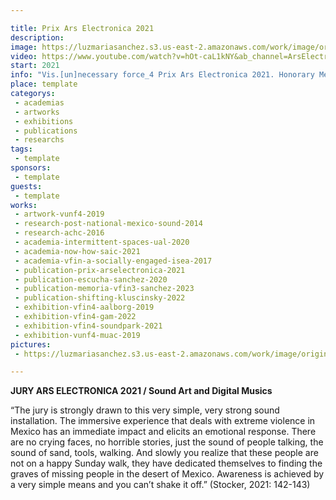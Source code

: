 ```yaml
---

title: Prix Ars Electronica 2021
description: 
image: https://luzmariasanchez.s3.us-east-2.amazonaws.com/work/image/original/PRX_Prix_AE2021_HonoraryMention TW2.jpg
video: https://www.youtube.com/watch?v=hOt-caL1kNY&ab_channel=ArsElectronica
start: 2021
info: "Vis.[un]necessary force_4 Prix Ars Electronica 2021. Honorary Mention. Category Digital Musics and Sound Art."
place: template
categorys:
 - academias
 - artworks
 - exhibitions
 - publications
 - researchs
tags:
 - template
sponsors:
 - template
guests:
 - template
works:
 - artwork-vunf4-2019
 - research-post-national-mexico-sound-2014
 - research-achc-2016
 - academia-intermittent-spaces-ual-2020
 - academia-now-how-saic-2021
 - academia-vfin-a-socially-engaged-isea-2017
 - publication-prix-arselectronica-2021
 - publication-escucha-sanchez-2020
 - publication-memoria-vfin3-sanchez-2023
 - publication-shifting-kluscinsky-2022
 - exhibition-vfin4-aalborg-2019
 - exhibition-vfin4-gam-2022
 - exhibition-vfin4-soundpark-2021
 - exhibition-vunf4-muac-2019
pictures:
 - https://luzmariasanchez.s3.us-east-2.amazonaws.com/work/image/original/catalogbis4.png

---
```


**JURY ARS ELECTRONICA 2021 / Sound Art and Digital Musics**

“The jury is strongly drawn to this very simple, very strong sound installation. The immersive experience that deals with extreme violence in Mexico has an immediate impact and elicits an emotional response. There are no crying faces, no horrible stories, just the sound of people talking, the sound of sand, tools, walking. And slowly you realize that these people are not on a happy Sunday walk, they have dedicated themselves to finding the graves of missing people in the desert of Mexico. Awareness is achieved by a very simple means and you can’t shake it off.”	 (Stocker, 2021: 142-143)